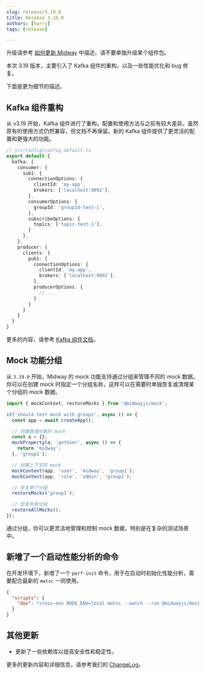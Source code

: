 ```yaml
---
slug: release/3.19.0
title: Release 3.19.0
authors: [harry]
tags: [release]

---
```


升级请参考 [如何更新 Midway](/docs/how_to_update_midway) 中描述，请不要单独升级某个组件包。

本次 3.19 版本，主要引入了 Kafka 组件的重构，以及一些性能优化和 bug 修复。

下面是更为细节的描述。

## Kafka 组件重构

从 v3.19 开始，Kafka 组件进行了重构，配置和使用方法与之前有较大差异。虽然原有的使用方式仍然兼容，但文档不再保留。新的 Kafka 组件提供了更灵活的配置和更强大的功能。

```typescript
// src/config/config.default.ts
export default {
  kafka: {
    consumer: {
      sub1: {
        connectionOptions: {
          clientId: 'my-app',
          brokers: ['localhost:9092'],
        },
        consumerOptions: {
          groupId: 'groupId-test-1',
        },
        subscribeOptions: {
          topics: ['topic-test-1'],
        }
      },
    },
    producer: {
      clients: {
        pub1: {
          connectionOptions: {
            clientId: 'my-app',
            brokers: ['localhost:9092'],
          },
          producerOptions: {
            // ...
          }
        }
      }
    }
  }
}
```

更多的内容，请参考 [Kafka 组件文档](/docs/extensions/kafka)。

## Mock 功能分组

从 `3.19.0` 开始，Midway 的 mock 功能支持通过分组来管理不同的 mock 数据。你可以在创建 mock 时指定一个分组名称，这样可以在需要时单独恢复或清理某个分组的 mock 数据。

```typescript
import { mockContext, restoreMocks } from '@midwayjs/mock';

it('should test mock with groups', async () => {
  const app = await createApp();

  // 创建普通对象的 mock
  const a = {};
  mockProperty(a, 'getUser', async () => {
    return 'midway';
  }, 'group1');

  // 创建上下文的 mock
  mockContext(app, 'user', 'midway', 'group1');
  mockContext(app, 'role', 'admin', 'group2');

  // 恢复单个分组
  restoreMocks('group1');

  // 恢复所有分组
  restoreAllMocks();
});
```

通过分组，你可以更灵活地管理和控制 mock 数据，特别是在复杂的测试场景中。

## 新增了一个启动性能分析的命令

在开发环境下，新增了一个 `perf-init` 命令，用于在启动时初始化性能分析，需要配合最新的 `mwtsc` 一同使用。

```json
{
  "scripts": {
    "dev": "cross-env NODE_ENV=local mwtsc --watch --run @midwayjs/mock/app.js --perf-init"
  }
}
```


## 其他更新

* 更新了一些依赖库以提高安全性和稳定性。

更多的更新内容和详细信息，请参考我们的 [ChangeLog](https://midwayjs.org/changelog/v3.19.0)。 